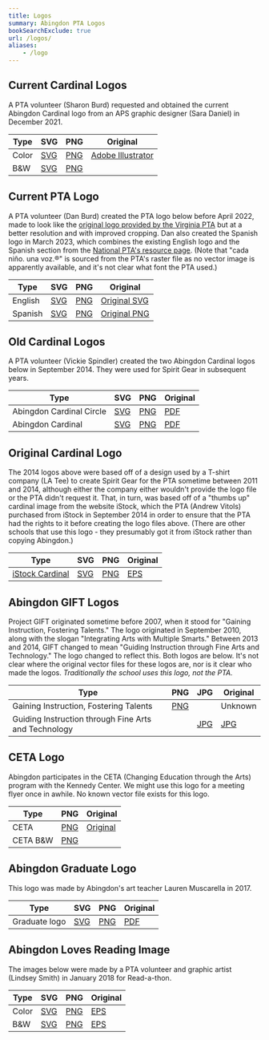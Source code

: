 ```yaml
---
title: Logos
summary: Abingdon PTA Logos
bookSearchExclude: true
url: /logos/
aliases:
    - /logo
---
```


## Current Cardinal Logos

A PTA volunteer (Sharon Burd) requested and obtained the current Abingdon Cardinal logo from an APS graphic designer (Sara Daniel) in December 2021.

| Type | SVG | PNG | Original |
| ---- | --- | --- | -------- |
| Color | [SVG](Abingdon-Cardinal-logo.svg) | [PNG](Abingdon-Cardinal-logo.png) | [Adobe Illustrator](Abingdon-remastered.ai) |
| B&W | [SVG](Abingdon-Cardinal-logo-BW.svg) | [PNG](Abingdon-Cardinal-logo-BW.png) |

## Current PTA Logo

A PTA volunteer (Dan Burd) created the PTA logo below before April 2022, made to look like the [original logo provided by the Virginia PTA](https://www.vapta.org/images/logos/A/abingdonelem.jpg) but at a better resolution and with improved cropping. Dan also created the Spanish logo in March 2023, which combines the existing English logo and the Spanish section from the [National PTA's resource page](https://www.pta.org/home/run-your-pta/PTA-Branding-and-Web-Guidelines). (Note that "cada niño. una voz.®" is sourced from the PTA's raster file as no vector image is apparently available, and it's not clear what font the PTA used.)

| Type | SVG | PNG | Original |
| ---- | --- | --- | -------- |
| English | [SVG](Abingdon-PTA-logo.svg) | [PNG](Abingdon-PTA-logo.png) | [Original SVG](https://brandslogos.com/wp-content/uploads/images/large/national-pta-logo-vector.svg) |
| Spanish | [SVG](Abingdon-PTA-logo-es.svg) | [PNG](Abingdon-PTA-logo-es.png) | [Original PNG](original-spanish.png) |

## Old Cardinal Logos

A PTA volunteer (Vickie Spindler) created the two Abingdon Cardinal logos below in September 2014. They were used for Spirit Gear in subsequent years.

| Type | SVG | PNG | Original |
| ---- | --- | --- | -------- |
| Abingdon Cardinal Circle | [SVG](old/circlelogoAbingdonPTA.svg) | [PNG](old/circlelogoAbingdonPTA.png) | [PDF](old/circlelogoAbingdonPTA.pdf) |
| Abingdon Cardinal | [SVG](old/logoAbingdonPTA.svg) | [PNG](old/logoAbingdonPTA.png) | [PDF](old/logoAbingdonPTA.pdf) |

## Original Cardinal Logo

The 2014 logos above were based off of a design used by a T-shirt company (LA Tee) to create Spirit Gear for the PTA sometime between 2011 and 2014, although either the company either wouldn't provide the logo file or the PTA didn't request it. That, in turn, was based off of a "thumbs up" cardinal image from the website iStock, which the PTA (Andrew Vitols) purchased from iStock in September 2014 in order to ensure that the PTA had the rights to it before creating the logo files above. (There are other schools that use this logo - they presumably got it from iStock rather than copying Abingdon.)

| Type | SVG | PNG | Original |
| ---- | --- | --- | -------- |
| [iStock Cardinal](https://www.istockphoto.com/vector/youthful-cardinal-mascot-gm165745157-13847522) | [SVG](old/illustration.svg) | [PNG](old/illustration.png) | [EPS](old/illustration.eps) |

## Abingdon GIFT Logos

Project GIFT originated sometime before 2007, when it stood for "Gaining Instruction, Fostering Talents." The logo originated in September 2010, along with the slogan "Integrating Arts with Multiple Smarts." Between 2013 and 2014, GIFT changed to mean "Guiding Instruction through Fine Arts and Technology." The logo changed to reflect this. Both logos are below. It's not clear where the original vector files for these logos are, nor is it clear who made the logos. *Traditionally the school uses this logo, not the PTA.*

| Type | PNG | JPG | Original |
| ---- | --- | --- | -------- |
| Gaining Instruction, Fostering Talents | [PNG](Abingdon-GIFT-logo.png) | | Unknown |
| Guiding Instruction through Fine Arts and Technology | | [JPG](Abingdon-GIFT-logo-2014.jpg) | [JPG](https://s3.amazonaws.com/aps-legacy-site/cms/lib2/VA01000586/Centricity/Domain/185/GIFT%20Logo%20-%20NEW%202014%20.jpg)

## CETA Logo

Abingdon participates in the CETA (Changing Education through the Arts) program with the Kennedy Center. We might use this logo for a meeting flyer once in awhile. No known vector file exists for this logo.

| Type | PNG | Original |
| ---- | --- | -------- |
| CETA | [PNG](CETA.png) | [Original](https://s3.amazonaws.com/aps-legacy-site/cms/lib2/VA01000586/Centricity/Domain/191/CETA.png) |
| CETA B&W | [PNG](CETA-bw.png) | |

## Abingdon Graduate Logo

This logo was made by Abingdon's art teacher Lauren Muscarella in 2017.

| Type | SVG | PNG | Original |
| ---- | --- | --- | -------- |
| Graduate logo | [SVG](Abingdon-Graduate-Logo.svg) | [PNG](Abingdon-Graduate-Logo.png) | [PDF](Abingdon-Graduate-Logo.pdf) |

## Abingdon Loves Reading Image

The images below were made by a PTA volunteer and graphic artist (Lindsey Smith) in January 2018 for Read-a-thon.

| Type | SVG | PNG | Original |
| ---- | --- | --- | -------- |
| Color | [SVG](AbingdonLovesReading.svg) | [PNG](AbingdonLovesReading.png) | [EPS](AbingdonLovesReading.eps) |
| B&W | [SVG](AbingdonLovesReading_BWVersion.svg) | [PNG](AbingdonLovesReading_BWVersion.png) | [EPS](AbingdonLovesReading_BWVersion.eps) |
